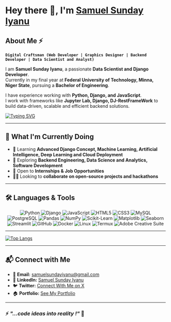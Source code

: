 # Hey there 👋, I'm [Samuel Sunday Iyanu](https://www.linkedin.com/in/samuel-sunday-iyanuoluwa)

## About Me ⚡

**`Digital Craftsman (Web Developer | Graphics Designer | Backend Developer | Data Scientist and Analyst)`**  

I am **Samuel Sunday Iyanu**, a passionate **Data Scientist and Django Developer**.  
Currently in my final year at **Federal University of Technology, Minna, Niger State**, pursuing a **Bachelor of Engineering**.  

I have experience working with **Python, Django, and JavaScript**.  
I work with frameworks like **Jupyter Lab, Django, DJ-RestFrameWork** to build data-driven, scalable and efficient backend solutions.

[![Typing SVG](https://readme-typing-svg.demolab.com?font=Fira+Code&size=24&pause=1000&color=F7F7F7&width=600&lines=Hi%2C+I'm+Samuel+Sunday+Iyanu;I'm+a+Backend+Developer;I'm+a+Web+Developer;I'm+a+Graphics+Designer;I+Love+Learning+New+Tech)](https://git.io/typing-svg)

---

## 🌱 What I'm Currently Doing  

- 🚀 Learning **Advanced Django Concept, Machine Learning, Artificial Intelligence, Deep Learning and Cloud Deployment**  
- 🔎 Exploring **Backend Engineering, Data Science and Analytics, Software Development**  
- 🎯 Open to **Internships & Job Opportunities**  
- 👨‍💻 Looking to **collaborate on open-source projects and hackathons**  

---

## 🛠️ Languages & Tools  
<p align="center"> <img alt="Python" src="https://img.shields.io/badge/python-%2314354C.svg?style=for-the-badge&logo=python&logoColor=white"/> <img alt="Django" src="https://img.shields.io/badge/Django-092E20?style=for-the-badge&logo=django&logoColor=white"/> <img alt="JavaScript" src="https://img.shields.io/badge/javascript-%23323330.svg?&style=for-the-badge&logo=javascript&logoColor=%23F7DF1E" /> <img alt="HTML5" src="https://img.shields.io/badge/html5-%23E34F26.svg?&style=for-the-badge&logo=html5&logoColor=white" /> <img alt="CSS3" src="https://img.shields.io/badge/css3-%231572B6.svg?&style=for-the-badge&logo=css3&logoColor=white" /> <img alt="MySQL" src="https://img.shields.io/badge/MySQL-00000F?style=for-the-badge&logo=mysql&logoColor=white" /> <img alt="PostgreSQL" src="https://img.shields.io/badge/PostgreSQL-316192?style=for-the-badge&logo=postgresql&logoColor=white"/> <img alt="Pandas" src="https://img.shields.io/badge/Pandas-150458?style=for-the-badge&logo=pandas&logoColor=white"/> <img alt="NumPy" src="https://img.shields.io/badge/NumPy-013243?style=for-the-badge&logo=numpy&logoColor=white"/> <img alt="Scikit-Learn" src="https://img.shields.io/badge/scikit--learn-F7931E?style=for-the-badge&logo=scikit-learn&logoColor=white"/> <img alt="Matplotlib" src="https://img.shields.io/badge/Matplotlib-11557C?style=for-the-badge&logo=matplotlib&logoColor=white"/> <img alt="Seaborn" src="https://img.shields.io/badge/Seaborn-4B0082?style=for-the-badge&logoColor=white"/> <img alt="Streamlit" src="https://img.shields.io/badge/Streamlit-FF4B4B?style=for-the-badge&logo=streamlit&logoColor=white"/> <img alt="GitHub" src="https://img.shields.io/badge/GitHub-%2314354C.svg?style=for-the-badge&logo=GitHub&logoColor=white"/> <img alt="Docker" src="https://img.shields.io/badge/docker-2496ED?style=for-the-badge&logo=docker&logoColor=white"/> <img alt="Linux" src="https://img.shields.io/badge/Linux-FCC624?style=for-the-badge&logo=linux&logoColor=black"/> <img alt="Termux" src="https://img.shields.io/badge/Termux-000000?style=for-the-badge&logo=termux&logoColor=white"/> <img alt="Adobe Creative Suite" src="https://img.shields.io/badge/Adobe%20Creative%20Suite-FF0000?style=for-the-badge&logo=adobe&logoColor=white"/> </p>

---

[![Top Langs](https://github-readme-stats.vercel.app/api/top-langs/?username=SamuelComputer&layout=compact&theme=radical)](https://github.com/SamuelComputer/github-readme-stats)

---

## 📬 Connect with Me  

- 📧 **Email:** [samuelsundayiyanu@gmail.com](mailto:samuelsundayiyanu@gmail.com)  
- 💼 **LinkedIn:** [Samuel Sunday Iyanu](https://www.linkedin.com/in/samuel-sunday-iyanuoluwa)  
- 🐦 **Twitter:** [Connect With Me on X](https://x.com/Tech_Bro_Isonu?s=09)  
- 🏠 **Portfolio:** [See My Portfolio](https://samuelsunday.netlify.app/)  

---

### ⚡ *"...code ideas into reality !"* 🚀
